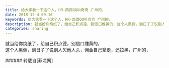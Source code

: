 ```yaml
---
title: 给大家看一下这个人，HR-西西QQ叫奇奇 广州的，
date: 2018-12-4 09:16
keywords: 给大家看一下这个人，HR-西西QQ叫奇奇 广州的，
description: 就当给你烧纸了，给自己积点德，别信口雌黄的，这个人黑佣，到日子了说别人欠他人头，佣金自己拿走，还拉黑，广州的，
categories: sharing
---
```

<td class="t_f" id="postmessage_2402862">

就当给你烧纸了，给自己积点德，别信口雌黄的，<br/>
这个人黑佣，到日子了说别人欠他人头，佣金自己拿走，还拉黑，广州的，<br/>
</td>
###### 转载自[菲龙网]